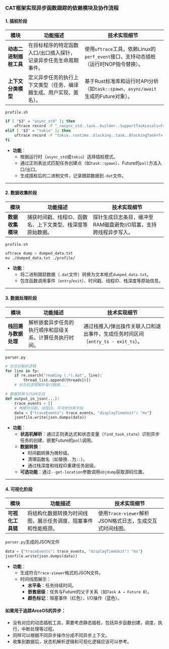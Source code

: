 
### **CAT框架实现异步函数跟踪的依赖模块及协作流程**

#### **1. 插桩阶段**  

  | **模块**                | **功能描述**                                                                 | **技术实现细节**                                                                 |
  |-------------------------|-----------------------------------------------------------------------------|---------------------------------------------------------------------------------|
  | **动态二进制插桩工具**   | 在目标程序的特定函数入口/出口插入探针，记录异步任务生命周期事件。              | 使用`uftrace`工具，依赖Linux的`perf_event`接口，支持动态插桩（运行时NOP指令替换）。 |
  | **上下文分类模型**       | 定义异步任务的执行上下文类型（任务、编译器生成、用户实现、匿名）。             | 基于Rust标准库和运行时API分析（如`task::spawn`、`async/await`生成的Future对象）。 |

`profile.sh`  
  ```bash
  if [ "$3" = "async_std" ]; then
      uftrace record -P "_<async_std..task..builder..SupportTaskLocals<F> as core..future..future..Future>::poll::_{{closure}}" ... $1
  elif [ "$3" = "tokio" ]; then
      uftrace record -P "tokio..runtime..blocking..task..BlockingTask<T> as core..future..future..Future" ... $1
  fi
  ```
- **功能**：  
  - 根据运行时（`async_std`或`tokio`）选择插桩模式。  
  - 通过正则表达式匹配任务创建点（如`task::spawn`）、Future的`poll`方法入口/出口。  
  - 生成插桩后的二进制文件，记录跟踪数据到`.dat`文件。  

---

#### **2. 数据收集阶段**  

  | **模块**        | **功能描述**                                                                 | **技术实现细节**                                                                 |
  |-----------------|-----------------------------------------------------------------------------|---------------------------------------------------------------------------------|
  | **数据收集模块** | 捕获时间戳、线程ID、函数名、上下文类型、栈深度等原始数据。                     | 探针生成日志条目，缓冲至RAM磁盘避免I/O阻塞，支持跨线程异步写入。                  |

`profile.sh`  
  ```bash
  uftrace dump > dumped_data.txt
  mv ./dumped_data.txt ./profile/
  ```
- **功能**：  
  - 将二进制跟踪数据（`.dat`文件）转换为文本格式`dumped_data.txt`。  
  - 包含函数调用事件（`entry`/`exit`）、时间戳、线程ID、栈深度等原始信息。  

---

#### **3. 数据处理阶段**  

  | **模块**                | **功能描述**                                                                 | **技术实现细节**                                                                 |
  |-------------------------|-----------------------------------------------------------------------------|---------------------------------------------------------------------------------|
  | **栈回溯与数据处理**     | 解析嵌套异步任务的执行顺序和层级关系，计算任务执行时间。                       | 通过栈推入/弹出操作关联入口和退出事件，生成任务时间区间（`entry_ts - exit_ts`）。 |

`parser.py`   
  ```python
  # 状态机解析逻辑
  for line in fp:
      if re.search("reading (.*).dat", line):
          thread_list.append(threads[0])  
      # 状态机逻辑解析每行数据...

  # 数据转换与JSON生成
  def output_in_json(...):
      trace_events = []
      # 构建时间戳、线程ID、符号修饰等字段
      data = {"traceEvents": trace_events, "displayTimeUnit": "ms"} 
      jsonfile.write(json.dumps(data))
  ```
- **功能**：  
  - **状态机解析**：通过正则表达式和状态变量（`find_task_state`）识别异步任务的创建、嵌套Future的`poll`调用。  
  - **数据转换**：  
    - 时间戳转换为微秒级。  
    - 清理函数名（如替换`..`为`::`）。  
    - 通过栈深度和线程ID重建任务层级。  
  - **可选功能**：通过`--get-location`参数调用`objdump`获取源码位置。  

---

#### **4. 可视化阶段**  
  
  | **模块**          | **功能描述**                                                                 | **技术实现细节**                                                                 |
  |-------------------|-----------------------------------------------------------------------------|---------------------------------------------------------------------------------|
  | **可视化工具链**   | 将结构化数据转换为时间线图，展示任务调度、阻塞事件和性能瓶颈。                 | 使用`Trace-viewer`解析JSON格式日志，生成交互式时间线图。                          |

`parser.py`生成的JSON文件  
  ```python
  data = {"traceEvents": trace_events, "displayTimeUnit": "ms"} 
  jsonfile.write(json.dumps(data))
  ```
- **功能**：  
  - 生成符合`Trace-viewer`格式的JSON文件。  
  - 时间线图展示：  
    - **水平条**：任务持续时间。  
    - **嵌套层级**：任务与Future的父子关系（如`Task A → Future B`）。  
    - **颜色标记**：阻塞事件（红色）、I/O操作（蓝色）。  

#### 如果用于追踪ArceOS的异步：
- 没有对应的动态插桩工具，需要考虑静态插桩，包括异步函数创建，调度，执行，中断处理等过程。
- 同样可以根据不同异步操作分成不同异步上下文。
- 收集到数据后，状态机解析逻辑和可视化逻辑应该可以参考。

